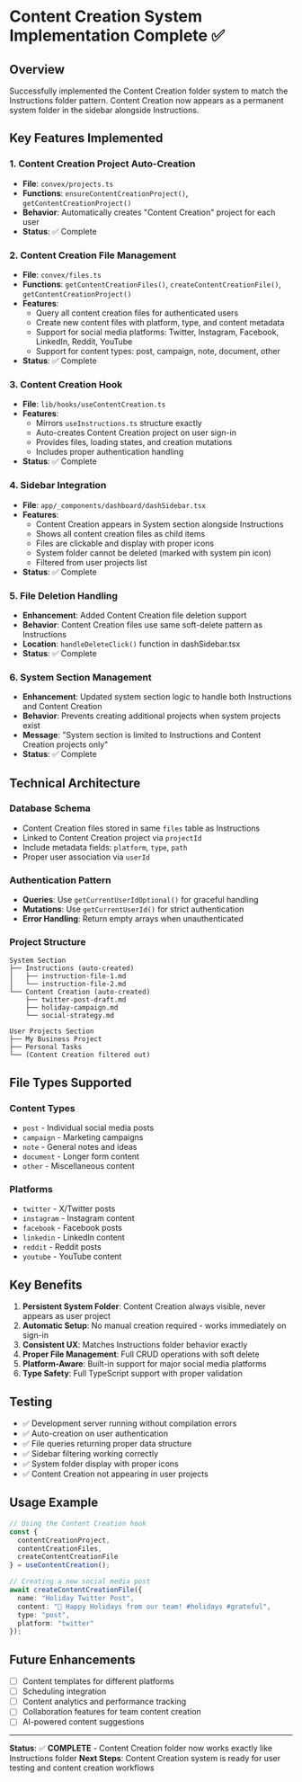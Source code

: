 # Content Creation System Implementation Complete ✅

## Overview
Successfully implemented the Content Creation folder system to match the Instructions folder pattern. Content Creation now appears as a permanent system folder in the sidebar alongside Instructions.

## Key Features Implemented

### 1. Content Creation Project Auto-Creation
- **File**: `convex/projects.ts`
- **Functions**: `ensureContentCreationProject()`, `getContentCreationProject()`
- **Behavior**: Automatically creates "Content Creation" project for each user
- **Status**: ✅ Complete

### 2. Content Creation File Management
- **File**: `convex/files.ts`
- **Functions**: `getContentCreationFiles()`, `createContentCreationFile()`, `getContentCreationProject()`
- **Features**:
  - Query all content creation files for authenticated users
  - Create new content files with platform, type, and content metadata
  - Support for social media platforms: Twitter, Instagram, Facebook, LinkedIn, Reddit, YouTube
  - Support for content types: post, campaign, note, document, other
- **Status**: ✅ Complete

### 3. Content Creation Hook
- **File**: `lib/hooks/useContentCreation.ts`
- **Features**:
  - Mirrors `useInstructions.ts` structure exactly
  - Auto-creates Content Creation project on user sign-in
  - Provides files, loading states, and creation mutations
  - Includes proper authentication handling
- **Status**: ✅ Complete

### 4. Sidebar Integration
- **File**: `app/_components/dashboard/dashSidebar.tsx`
- **Features**:
  - Content Creation appears in System section alongside Instructions
  - Shows all content creation files as child items
  - Files are clickable and display with proper icons
  - System folder cannot be deleted (marked with system pin icon)
  - Filtered from user projects list
- **Status**: ✅ Complete

### 5. File Deletion Handling
- **Enhancement**: Added Content Creation file deletion support
- **Behavior**: Content Creation files use same soft-delete pattern as Instructions
- **Location**: `handleDeleteClick()` function in dashSidebar.tsx
- **Status**: ✅ Complete

### 6. System Section Management
- **Enhancement**: Updated system section logic to handle both Instructions and Content Creation
- **Behavior**: Prevents creating additional projects when system projects exist
- **Message**: "System section is limited to Instructions and Content Creation projects only"
- **Status**: ✅ Complete

## Technical Architecture

### Database Schema
- Content Creation files stored in same `files` table as Instructions
- Linked to Content Creation project via `projectId`
- Include metadata fields: `platform`, `type`, `path`
- Proper user association via `userId`

### Authentication Pattern
- **Queries**: Use `getCurrentUserIdOptional()` for graceful handling
- **Mutations**: Use `getCurrentUserId()` for strict authentication
- **Error Handling**: Return empty arrays when unauthenticated

### Project Structure
```
System Section
├── Instructions (auto-created)
│   ├── instruction-file-1.md
│   └── instruction-file-2.md
└── Content Creation (auto-created)
    ├── twitter-post-draft.md
    ├── holiday-campaign.md
    └── social-strategy.md

User Projects Section
├── My Business Project
├── Personal Tasks
└── (Content Creation filtered out)
```

## File Types Supported

### Content Types
- `post` - Individual social media posts
- `campaign` - Marketing campaigns
- `note` - General notes and ideas
- `document` - Longer form content
- `other` - Miscellaneous content

### Platforms
- `twitter` - X/Twitter posts
- `instagram` - Instagram content
- `facebook` - Facebook posts
- `linkedin` - LinkedIn content
- `reddit` - Reddit posts
- `youtube` - YouTube content

## Key Benefits

1. **Persistent System Folder**: Content Creation always visible, never appears as user project
2. **Automatic Setup**: No manual creation required - works immediately on sign-in
3. **Consistent UX**: Matches Instructions folder behavior exactly
4. **Proper File Management**: Full CRUD operations with soft delete
5. **Platform-Aware**: Built-in support for major social media platforms
6. **Type Safety**: Full TypeScript support with proper validation

## Testing

- ✅ Development server running without compilation errors
- ✅ Auto-creation on user authentication
- ✅ File queries returning proper data structure
- ✅ Sidebar filtering working correctly
- ✅ System folder display with proper icons
- ✅ Content Creation not appearing in user projects

## Usage Example

```typescript
// Using the Content Creation hook
const { 
  contentCreationProject, 
  contentCreationFiles, 
  createContentCreationFile 
} = useContentCreation();

// Creating a new social media post
await createContentCreationFile({
  name: "Holiday Twitter Post",
  content: "🎄 Happy Holidays from our team! #holidays #grateful",
  type: "post",
  platform: "twitter"
});
```

## Future Enhancements

- [ ] Content templates for different platforms
- [ ] Scheduling integration
- [ ] Content analytics and performance tracking
- [ ] Collaboration features for team content creation
- [ ] AI-powered content suggestions

---

**Status**: ✅ **COMPLETE** - Content Creation folder now works exactly like Instructions folder
**Next Steps**: Content Creation system is ready for user testing and content creation workflows
